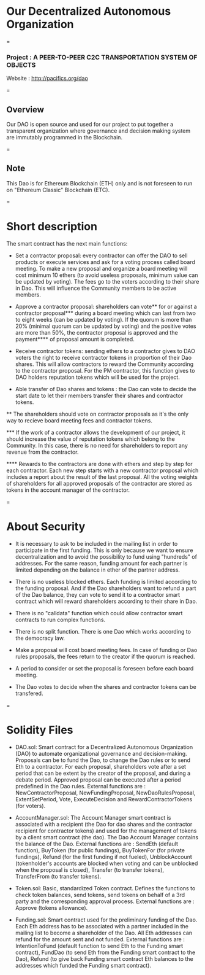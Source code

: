 # Our Decentralized Autonomous Organization

=

### Project : A PEER-TO-PEER C2C TRANSPORTATION SYSTEM OF OBJECTS

Website : http://pacifics.org/dao

=

## Overview
Our DAO is open source and used for our project to put together a transparent organization where governance and decision making system are immutably programmed in the Blockchain. 

=

## Note
This Dao is for Ethereum Blockchain (ETH) only and is not foreseen to run on "Ethereum Classic" Blockchain (ETC).

=

# Short description

The smart contract has the next main functions: 

- Set a contractor proposal: every contractor can offer the DAO to sell products or execute services and ask for a voting process called board meeting. To make a new proposal and organize a board meeting will cost minimum 10 ethers (to avoid useless proposals, minimum value can be updated by voting). The fees go to the voters according to their share in Dao. This will influence the Community members to be active members. 

- Approve a contractor proposal: shareholders can vote** for or against a contractor proposal*** during a board meeting which can last from two to eight weeks (can be updated by voting). If the quorum is more than 20% (minimal quorum can be updated by voting) and the positive votes are more than 50%, the contractor proposal is approved and the payment**** of proposal amount is completed. 

- Receive contractor tokens: sending ethers to a contractor gives to DAO voters the right to receive contractor tokens in proportion of their Dao shares. This will allow contractors to reward the Community according to the contractor proposal. For the PM contractor, this function gives to DAO holders reputation tokens which will be used for the project. 

- Able transfer of Dao shares and tokens : the Dao can vote to decide the start date to let their members transfer their shares and contractor tokens.


** The shareholders should vote on contractor proposals as it's the only way to recieve board meeting fees and contractor tokens. 

*** If the work of a contractor allows the development of our project, it should increase the value of reputation tokens which belong to the Community. In this case, there is no need for shareholders to report any revenue from the contractor. 

**** Rewards to the contractors are done with ethers and step by step for each contractor. Each new step starts with a new contractor proposal which includes a report about the result of the last proposal. All the voting weights of shareholders for all approved proposals of the contractor are stored as tokens in the account manager of the contractor. 

=

# About Security

- It is necessary to ask to be included in the mailing list in order to participate in the first funding. This is only because we want to ensure decentralization and to avoid the possibility to fund using "hundreds" of addresses. For the same reason, funding amount for each partner is limited depending on the balance in ether of the partner address. 

- There is no useless blocked ethers. Each funding is limited according to the funding proposal. And if the Dao shareholders want to refund a part of the Dao balance, they can vote to send it to a contractor smart contract which will reward shareholders according to their share in Dao.

- There is no "calldata" function which could allow contractor smart contracts to run complex functions.
 
- There is no split function. There is one Dao which works according to the democracy law.

- Make a proposal will cost board meeting fees. In case of funding or Dao rules proposals, the fees return to the creator if the quorum is reached.

- A period to consider or set the proposal is foreseen before each board meeting. 

- The Dao votes to decide when the shares and contractor tokens can be transfered.

=

# Solidity Files

- DAO.sol:
Smart contract for a Decentralized Autonomous Organization (DAO) to automate organizational governance and decision-making. Proposals can be to fund the Dao, to change the Dao rules or to send Eth to a contractor. For each proposal, shareholders vote after a set period that can be extent by the creator of the proposal, and during a debate period. Approved proposal can be executed after a period predefined in the Dao rules. External functions are : NewContractorProposal, NewFundingProposal, NewDaoRulesProposal, ExtentSetPeriod, Vote, ExecuteDecision and RewardContractorTokens (for voters).

- AccountManager.sol:
The Account Manager smart contract is associated with a recipient (the Dao for dao shares and the contractor recipient for contractor tokens) and used for the management of tokens by a client smart contract (the dao). The Dao Account Manager contains the balance of the Dao. External functions are : SendEth (default function), BuyToken (for public fundings), BuyTokenFor (for private fundings), Refund (for the first funding if not fueled), UnblockAccount (tokenholder's accounts are blocked when voting and can be unblocked when the proposal is closed), Transfer (to transfer tokens), TransferFrom (to transfer tokens).

- Token.sol:
Basic, standardized Token contract. Defines the functions to check token balances, send tokens, send tokens on behalf of a 3rd party and the corresponding approval process. External functions are : Approve (tokens allowance).

- Funding.sol:
Smart contract used for the preliminary funding of the Dao. Each Eth address has to be associated with a partner included in the mailing list to become a shareholder of the Dao. All Eth addresses can refund for the amount sent and not funded. External functions are : IntentionToFund (default function to send Eth to the Funding smart contract), FundDao (to send Eth from the Funding smart contract to the Dao), Refund (to give back Funding smart contract Eth balances to the addresses which funded the Funding smart contract).

